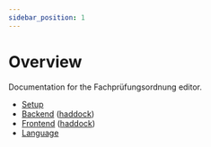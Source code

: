 ```yaml
---
sidebar_position: 1
---
```


# Overview

Documentation for the Fachprüfungsordnung editor.

- [Setup](configure)
- [Backend](backend) ([haddock](https://fpo.bahn.sh/dev/haddock/))
- [Frontend](frontend) ([haddock](https://fpo.bahn.sh/dev/haddock/))
- [Language](language)

